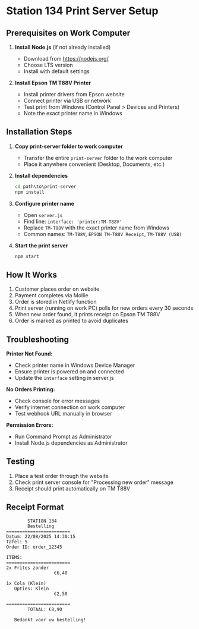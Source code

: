 # Station 134 Print Server Setup

## Prerequisites on Work Computer

1. **Install Node.js** (if not already installed)
   - Download from https://nodejs.org/
   - Choose LTS version
   - Install with default settings

2. **Install Epson TM T88V Printer**
   - Install printer drivers from Epson website
   - Connect printer via USB or network
   - Test print from Windows (Control Panel > Devices and Printers)
   - Note the exact printer name in Windows

## Installation Steps

1. **Copy print-server folder to work computer**
   - Transfer the entire `print-server` folder to the work computer
   - Place it anywhere convenient (Desktop, Documents, etc.)

2. **Install dependencies**
   ```cmd
   cd path\to\print-server
   npm install
   ```

3. **Configure printer name**
   - Open `server.js`
   - Find line: `interface: 'printer:TM-T88V'`
   - Replace `TM-T88V` with the exact printer name from Windows
   - Common names: `TM-T88V`, `EPSON TM-T88V Receipt`, `TM-T88V (USB)`

4. **Start the print server**
   ```cmd
   npm start
   ```

## How It Works

1. Customer places order on website
2. Payment completes via Mollie
3. Order is stored in Netlify function
4. Print server (running on work PC) polls for new orders every 30 seconds
5. When new order found, it prints receipt on Epson TM T88V
6. Order is marked as printed to avoid duplicates

## Troubleshooting

**Printer Not Found:**
- Check printer name in Windows Device Manager
- Ensure printer is powered on and connected
- Update the `interface` setting in server.js

**No Orders Printing:**
- Check console for error messages
- Verify internet connection on work computer
- Test webhook URL manually in browser

**Permission Errors:**
- Run Command Prompt as Administrator
- Install Node.js dependencies as Administrator

## Testing

1. Place a test order through the website
2. Check print server console for "Processing new order" message
3. Receipt should print automatically on TM T88V

## Receipt Format

```
        STATION 134
        Bestelling
========================
Datum: 22/08/2025 14:30:15
Tafel: 5
Order ID: order_12345

ITEMS:
========================
2x Frites zonder
                  €6,40

1x Cola (Klein)
   Opties: Klein
                  €2,50

========================
        TOTAAL: €8,90

   Bedankt voor uw bestelling!
```